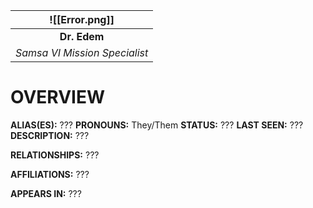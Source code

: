 
|        ![[Error.png]]         |
| :---------------------------: |
|         **Dr. Edem**          |
| *Samsa VI Mission Specialist* |

# **OVERVIEW**
**ALIAS(ES):** ???
**PRONOUNS:** They/Them
**STATUS:** ???
**LAST SEEN:** ???
**DESCRIPTION:** ???

**RELATIONSHIPS:** ???

**AFFILIATIONS:** ???

**APPEARS IN:** ???
